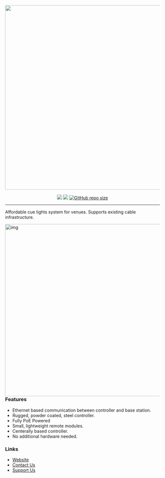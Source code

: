 <h3 align="center"><a href="https://expanseelectronics.com/"><img src="https://expanseelectronics.com/images/main-render.png" width="600px"></a></h3>
<p align="center">
  <a href="https://github.com/expanseElectronics/cueSystem/releases/latest"><img src="https://img.shields.io/github/release/expanseelectronics/cuesystem/all.svg?colorB=97CA00?label=version"></a>
  <a href="https://github.com/expanseElectronics/cueSystem/releases"><img src="https://img.shields.io/github/downloads/expanseelectronics/cuesystem/total.svg?colorB=97CA00"></a>
  <a href="https://github.com/expanseElectronics/cueSystem/releases"><img alt="GitHub repo size" src="https://img.shields.io/github/repo-size/expanseelectronics/cuesystem"></a>
</p>

---


Affordable cue lights system for venues. 
Supports existing cable infrastructure. 

<img src=".github/assets/collage.png" alt="img" align="right" width="560px" height="560px">  

### Features
- Ethernet based communication between controller and base station. 
- Rugged, powder coated, steel controller. 
- Fully PoE Powered
- Small, lightweight remote modules. 
- Centerally based controller. 
- No additional hardware needed.


### Links
- [Website](https://expanseelectronics.com/)
- [Contact Us](https://expanseelectronics.com/contact)
- [Support Us](https://www.patreon.com/bePatron?u=87948670&redirect_uri=https%3A%2F%2Fexpanseelectronics.com%2F&utm_medium=widget)
  
